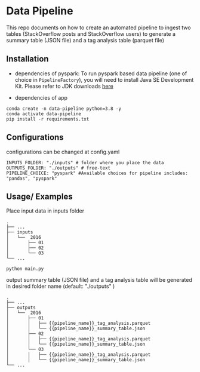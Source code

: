 
# Data Pipeline

This repo documents on how to create an automated pipeline to ingest two tables (StackOverflow posts and StackOverflow
users) to generate a summary table (JSON file) and a tag analysis table (parquet file)

## Installation
- dependencies of pyspark: To run pyspark based data pipeline (one of choice in `PipelineFactory`), you will need to install Java SE Development Kit. Please refer to JDK downloads [here](https://www.oracle.com/sg/java/technologies/downloads/)

- dependencies of app
```
conda create -n data-pipeline python=3.8 -y
conda activate data-pipeline
pip install -r requirements.txt

```
## Configurations
configurations can be changed at config.yaml
```
INPUTS_FOLDER: "./inputs" # folder where you place the data
OUTPUTS_FOLDER: "./outputs" # free-text
PIPELINE_CHOICE: "pyspark" #Available choices for pipeline includes: "pandas", "pyspark"
```

    
## Usage/ Examples

Place input data in inputs folder 

    .
    ├── ...
    ├── inputs                    
    │   └──  2016
    │       ├── 01       
    │       ├── 02        
    │       └── 03                
    └── ...




```
python main.py
```

output summary table (JSON file) and a tag analysis table  will be generated in desired folder name (default: "./outputs" )


    .
    ├── ...
    ├── outputs                   
    │   └──  2016
    │       ├── 01
    │       │   ├── {{pipeline_name}}_tag_analysis.parquet       
    │       │   └── {{pipeline_name}}_summary_table.json
    │       ├── 02
    │       │   ├── {{pipeline_name}}_tag_analysis.parquet       
    │       │   └── {{pipeline_name}}_summary_table.json        
    │       └── 03
    │       │   ├── {{pipeline_name}}_tag_analysis.parquet       
    │       │   └── {{pipeline_name}}_summary_table.json                
    └── ...
